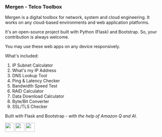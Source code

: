 ### Mergen - Telco Toolbox

Mergen is a digital toolbox for network, system and cloud engineering. It works on any cloud-based environments and web application platforms. 

It's an open-source project built with Python (Flask) and Bootstrap. So, your contribution is always welcome. 

You may use these web apps on any device responsively. 

What's included: 
1. IP Subnet Calculator
2. What's my IP Address 
3. DNS Lookup Tool 
4. Ping & Latency Checker
5. Bandwidth Speed Test
6. RAID Calculator
7. Data Download Calculator
8. Byte/Bit Converter
9. SSL/TLS Checker

Built with Flask and Bootstrap - <em>with the help of Amazon Q and AI.</em>

<div >
	<code><img width="30" src="https://cdn.jsdelivr.net/gh/devicons/devicon@latest/icons/python/python-original.svg"/></code>
	<code><img width="30" src="https://cdn.jsdelivr.net/gh/devicons/devicon@latest/icons/flask/flask-original.svg"/></code>
	<code><img width="30" src="https://cdn.jsdelivr.net/gh/devicons/devicon@latest/icons/bootstrap/bootstrap-original.svg"/></code>
</div>

